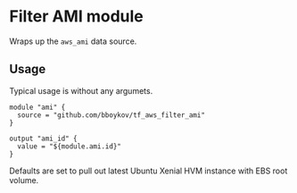 # Filter AMI module

Wraps up the `aws_ami`  data source.

## Usage

Typical usage is without any argumets.

```
module "ami" {
  source = "github.com/bboykov/tf_aws_filter_ami"
}

output "ami_id" {
  value = "${module.ami.id}"
}
```

Defaults are set to pull out latest Ubuntu Xenial HVM instance with EBS root volume.

